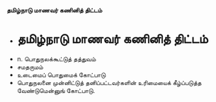 **தமிழ்நாடு மாணவர் கணினித் திட்டம்**
- # தமிழ்நாடு மாணவர் கணினித் திட்டம்
- n. பொதுநலக்கூட்டுத் தத்துவம்
- சமதருமம்
- உடைமைப் பொதுமைக் கோட்பாடு
- பொதுநலனை முன்னிட்டுத் தனிப்பட்டவர்களின் உரிமையைக் கீழ்ப்படுத்த வேண்டுமென்னுங் கோட்பாடு.

